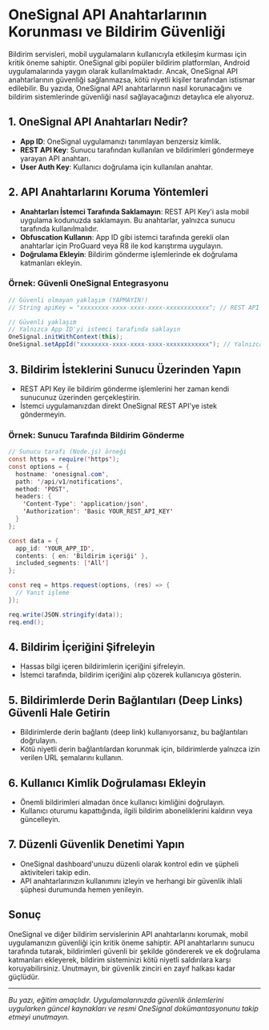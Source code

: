 # OneSignal API Anahtarlarının Korunması ve Bildirim Güvenliği

Bildirim servisleri, mobil uygulamaların kullanıcıyla etkileşim kurması için kritik öneme sahiptir. OneSignal gibi popüler bildirim platformları, Android uygulamalarında yaygın olarak kullanılmaktadır. Ancak, OneSignal API anahtarlarının güvenliği sağlanmazsa, kötü niyetli kişiler tarafından istismar edilebilir. Bu yazıda, OneSignal API anahtarlarının nasıl korunacağını ve bildirim sistemlerinde güvenliği nasıl sağlayacağınızı detaylıca ele alıyoruz.

## 1. OneSignal API Anahtarları Nedir?

- **App ID**: OneSignal uygulamanızı tanımlayan benzersiz kimlik.
- **REST API Key**: Sunucu tarafından kullanılan ve bildirimleri göndermeye yarayan API anahtarı.
- **User Auth Key**: Kullanıcı doğrulama için kullanılan anahtar.

## 2. API Anahtarlarını Koruma Yöntemleri

- **Anahtarları İstemci Tarafında Saklamayın**: REST API Key'i asla mobil uygulama kodunuzda saklamayın. Bu anahtarlar, yalnızca sunucu tarafında kullanılmalıdır.
- **Obfuscation Kullanın**: App ID gibi istemci tarafında gerekli olan anahtarlar için ProGuard veya R8 ile kod karıştırma uygulayın.
- **Doğrulama Ekleyin**: Bildirim gönderme işlemlerinde ek doğrulama katmanları ekleyin.

### Örnek: Güvenli OneSignal Entegrasyonu

```java
// Güvenli olmayan yaklaşım (YAPMAYIN!)
// String apiKey = "xxxxxxxx-xxxx-xxxx-xxxx-xxxxxxxxxxxx"; // REST API Key

// Güvenli yaklaşım
// Yalnızca App ID'yi istemci tarafında saklayın
OneSignal.initWithContext(this);
OneSignal.setAppId("xxxxxxxx-xxxx-xxxx-xxxx-xxxxxxxxxxxx"); // Yalnızca App ID
```

## 3. Bildirim İsteklerini Sunucu Üzerinden Yapın

- REST API Key ile bildirim gönderme işlemlerini her zaman kendi sunucunuz üzerinden gerçekleştirin.
- İstemci uygulamanızdan direkt OneSignal REST API'ye istek göndermeyin.

### Örnek: Sunucu Tarafında Bildirim Gönderme

```java
// Sunucu tarafı (Node.js) örneği
const https = require('https');
const options = {
  hostname: 'onesignal.com',
  path: '/api/v1/notifications',
  method: 'POST',
  headers: {
    'Content-Type': 'application/json',
    'Authorization': 'Basic YOUR_REST_API_KEY'
  }
};

const data = {
  app_id: 'YOUR_APP_ID',
  contents: { en: 'Bildirim içeriği' },
  included_segments: ['All']
};

const req = https.request(options, (res) => {
  // Yanıt işleme
});

req.write(JSON.stringify(data));
req.end();
```

## 4. Bildirim İçeriğini Şifreleyin

- Hassas bilgi içeren bildirimlerin içeriğini şifreleyin.
- İstemci tarafında, bildirim içeriğini alıp çözerek kullanıcıya gösterin.

## 5. Bildirimlerde Derin Bağlantıları (Deep Links) Güvenli Hale Getirin

- Bildirimlerde derin bağlantı (deep link) kullanıyorsanız, bu bağlantıları doğrulayın.
- Kötü niyetli derin bağlantılardan korunmak için, bildirimlerde yalnızca izin verilen URL şemalarını kullanın.

## 6. Kullanıcı Kimlik Doğrulaması Ekleyin

- Önemli bildirimleri almadan önce kullanıcı kimliğini doğrulayın.
- Kullanıcı oturumu kapattığında, ilgili bildirim aboneliklerini kaldırın veya güncelleyin.

## 7. Düzenli Güvenlik Denetimi Yapın

- OneSignal dashboard'unuzu düzenli olarak kontrol edin ve şüpheli aktiviteleri takip edin.
- API anahtarlarınızın kullanımını izleyin ve herhangi bir güvenlik ihlali şüphesi durumunda hemen yenileyin.

## Sonuç

OneSignal ve diğer bildirim servislerinin API anahtarlarını korumak, mobil uygulamanızın güvenliği için kritik öneme sahiptir. API anahtarlarını sunucu tarafında tutarak, bildirimleri güvenli bir şekilde göndererek ve ek doğrulama katmanları ekleyerek, bildirim sisteminizi kötü niyetli saldırılara karşı koruyabilirsiniz. Unutmayın, bir güvenlik zinciri en zayıf halkası kadar güçlüdür.

---

*Bu yazı, eğitim amaçlıdır. Uygulamalarınızda güvenlik önlemlerini uygularken güncel kaynakları ve resmi OneSignal dokümantasyonunu takip etmeyi unutmayın.* 